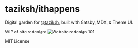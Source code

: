 # taziksh/ithappens

Digital garden for [@taziksh](https://tazik.sh), built with Gatsby, MDX, & Theme UI.

WIP of site redesign:
![Website redesign 101](https://user-images.githubusercontent.com/35576188/131904758-f845d937-c0a1-4f56-a67b-4fd5fcc855ec.png)

MIT License
